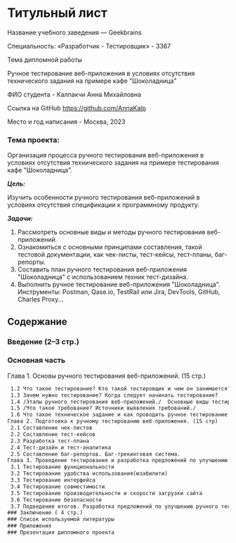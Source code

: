 # Титульный лист


 Название учебного заведения — Geekbrains

 Специальность: «Разработчик - Тестировщик» - 3367

 Тема дипломной работы

 Ручное тестирование веб-приложения в условиях отсутствия технического задания на примере кафе "Шоколадница"

 ФИО студента - Калпакчи Анна Михайловна

 Ссылка на GitHub
 https://github.com/AnnaKalp

 Место и год написания - Москва, 2023
### Тема проекта: 
Организация процесса ручного тестирования веб-приложения в условиях отсутствия технического задания на примере тестирования кафе "Шоколадница".

***Цель:***

Изучить особенности ручного тестирования веб-приложений в условиях отсутствия спецификации к программному продукту.

***Задачи:***

1.	Рассмотреть основные виды и методы ручного тестирования веб-приложений.
2.	Ознакомиться с основными принципами составления, такой тестовой документации, как чек-листы, тест-кейсы, тест-планы, баг-репорты.
3.	Составить план ручного тестирования веб-приложения "Шоколадница" с использованием техник тест-дизайна.
4.	Выполнить ручное тестирование веб-приложения "Шоколадница".
Инструменты: Postman, Qase.io, TestRail или Jira, DevTools, GitHub, Charles Proxy...
## Содержание
### Введение (2–3 стр.)
### Основная часть
Глава 1. Основы ручного тестирования веб-приложений. (15 стр.)  
 ``` 1.1 Что такое веб-приложение? Особенности тестирования веб-приложений.
  1.2 Что такое тестирование? Кто такой тестировщик и чем он занимается? 
  1.3 Зачем нужно тестирование? Когда следует начинать тестирование?
  1.4 /Этапы ручного тестирования веб-приложений./  Основные виды тестирования веб-приложения.
  1.5 /Что такое требование? Источники выявления требований./
  1.6 Что такое техническое задание и как проводить ручное тестирование при отсутствии технического задания?  
Глава 2. Подготовка к ручному тестированию веб-приложения. (15 стр)  
  2.1 Составление чек-листов  
  2.2 Составление тест-кейсов  
  2.3 Разработка тест-плана  
  2.4 Тест-дизайн и тест-аналитика  
  2.5 Составление баг-репортов. Баг-трекинговая система.  
Глава 3. Проведение тестирования и разработка предложений по улучшению тестирования приложения "Шоколадница" (20 стр.)  
  3.1 Тестирование функциональности  
  3.2 Тестирование удобства использования(юзабилити)  
  3.3 Тестирование интерфейса  
  3.4 Тестирование совместимости  
  3.5 Тестирование производительности и скорости загрузки сайта 
  3.6 Тестирование безопасности  
  3.7 Подведение итогов. Разработка предложений по улучшению ручного тестирования веб-приложения "Шоколадница"  
### Заключение ( 4 стр.)  
### Список используемой литературы  
### Приложения
### Презентация дипломного проекта


